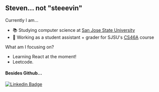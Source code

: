 ## **Steven... not "steeevin"**

 Currently I am...
- 📚 Studying computer science at [San Jose State University](https://www.sjsu.edu/)
- 📓 Working as a student assistant + grader for SJSU's [CS46A](https://catalog.sjsu.edu/preview_course_nopop.php?catoid=10&coid=42139) course

What am I focusing on?
- Learning React at the moment!
- Leetcode.

#### Besides Github...
[![Linkedin Badge](https://img.shields.io/badge/-LinkedIn-blue?style=flat-square&logo=Linkedin&logoColor=white&link=https://www.linkedin.com/in/steven-le-90b28b23b/)](https://www.linkedin.com/in/steven-le-90b28b23b/) 
<!--
**steeevin88/steeevin88** is a ✨ _special_ ✨ repository because its `README.md` (this file) appears on your GitHub profile.

Here are some ideas to get you started:

- 🔭 I’m currently working on ...
- 🌱 I’m currently learning ...
- 👯 I’m looking to collaborate on ...
- 🤔 I’m looking for help with ...
- 💬 Ask me about ...
- 📫 How to reach me: ...
- 😄 Pronouns: ...
- ⚡ Fun fact: ...
-->
